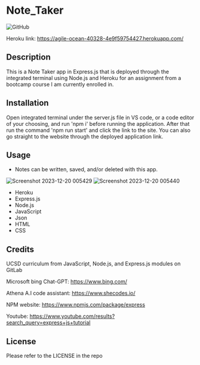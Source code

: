 # Note_Taker

![GitHub](https://img.shields.io/badge/license-MIT-purple?style=plastic)

Heroku link: https://agile-ocean-40328-4e9f59754427.herokuapp.com/

## Description

This is a Note Taker app in Express.js that is deployed through the integrated terminal using Node.js and Heroku for an assignment from a bootcamp course I am currently enrolled in.

## Installation

Open integrated terminal under the server.js file in VS code, or a code editor of your choosing, and run 'npm i' before running the application. After that run the command 'npm run start' and click the link to the site. You can also go straight to the website through the deployed application link.

## Usage

* Notes can be written, saved, and/or deleted with this app.

![Screenshot 2023-12-20 005429](https://github.com/g00s3mag1k/README_Generator_terminal/assets/141582553/ccfdfab6-7000-43db-b92d-d8bbc20b0318)
![Screenshot 2023-12-20 005440](https://github.com/g00s3mag1k/README_Generator_terminal/assets/141582553/ecfef21a-5697-4b17-b41b-03b565b98a87)

- Heroku
- Express.js
- Node.js
- JavaScript
- Json
- HTML
- CSS

## Credits

UCSD curriculum from JavaScript, Node.js, and Express.js modules on GitLab

Microsoft bing Chat-GPT: https://www.bing.com/

Athena A.I code assistant: https://www.shecodes.io/

NPM website: https://www.npmjs.com/package/express

Youtube: https://www.youtube.com/results?search_query=express+js+tutorial

## License

Please refer to the LICENSE in the repo
